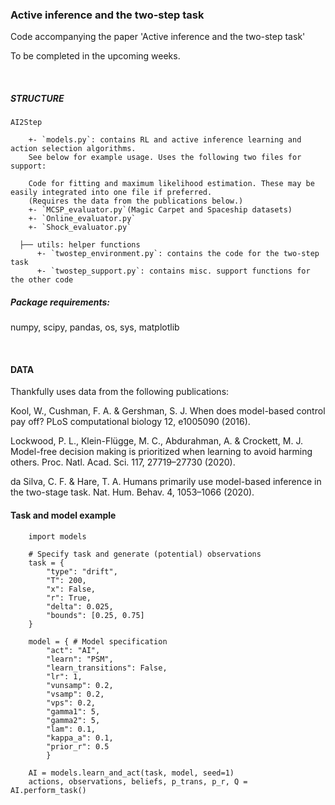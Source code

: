 ### Active inference and the two-step task
Code accompanying the paper 'Active inference and the two-step task'

To be completed in the upcoming weeks.

<br/>

##### STRUCTURE
```
AI2Step

    +- `models.py`: contains RL and active inference learning and action selection algorithms. 
    See below for example usage. Uses the following two files for support:

    Code for fitting and maximum likelihood estimation. These may be easily integrated into one file if preferred. 
    (Requires the data from the publications below.)
    +- `MCSP_evaluator.py`(Magic Carpet and Spaceship datasets)
    +- `Online_evaluator.py`
    +- `Shock_evaluator.py`
    
  ├── utils: helper functions    
      +- `twostep_environment.py`: contains the code for the two-step task 
      +- `twostep_support.py`: contains misc. support functions for the other code 

```


##### Package requirements:

numpy, scipy, pandas, os, sys, matplotlib

<br/>

#### DATA

Thankfully uses data from the following publications:

Kool, W., Cushman, F. A. & Gershman, S. J. When does model-based control pay off? PLoS computational biology 12,
e1005090 (2016).

Lockwood, P. L., Klein-Flügge, M. C., Abdurahman, A. & Crockett, M. J. Model-free decision making is prioritized when
learning to avoid harming others. Proc. Natl. Acad. Sci. 117, 27719–27730 (2020).

da Silva, C. F. & Hare, T. A. Humans primarily use model-based inference in the two-stage task. Nat. Hum. Behav. 4,
1053–1066 (2020).


#### Task and model example

```
    import models
    
    # Specify task and generate (potential) observations
    task = {  
        "type": "drift",
        "T": 200,
        "x": False,
        "r": True,
        "delta": 0.025,
        "bounds": [0.25, 0.75]
    }
    
    model = { # Model specification
        "act": "AI",
        "learn": "PSM",
        "learn_transitions": False,
        "lr": 1,
        "vunsamp": 0.2,
        "vsamp": 0.2,
        "vps": 0.2, 
        "gamma1": 5,
        "gamma2": 5,
        "lam": 0.1,
        "kappa_a": 0.1,
        "prior_r": 0.5
        }
        
    AI = models.learn_and_act(task, model, seed=1)
    actions, observations, beliefs, p_trans, p_r, Q = AI.perform_task()
        
```

